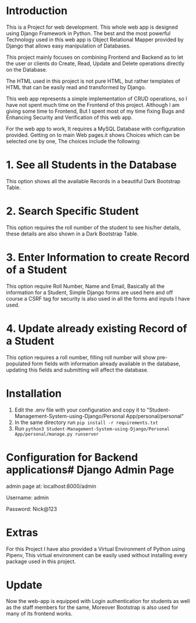 # Introduction
This is a Project for web development. This whole web app is designed using Django Framework in Python. The best and the most powerful Technology used in this web app is Object Relational Mapper provided by Django that allows easy manipulation of Databases.
 
This project mainly focuses on combining Frontend and Backend as to let the user or clients do Create, Read, Update and Delete operations directly on the Database.
 
The HTML used in this project is not pure HTML, but rather templates of HTML that can be easily read and transformed by Django.
 
This web app represents a simple implementation of CRUD operations, so I have not spent much time on the Frontend of this project.
Although I am giving some time to Frontend, But I spent most of my time fixing Bugs and Enhancing Security and Verification of this web app.
 
For the web app to work, It requires a MySQL Database with configuration provided. Getting on to main Web pages.it shows Choices which can be selected one by one, The choices include the following:
 
# 1. See all Students in the Database
This option shows all the available Records in a beautiful Dark Bootstrap Table.
 
# 2. Search Specific Student
This option requires the roll number of the student to see his/her details, these details are also shown in a Dark Bootstrap Table.
 
# 3. Enter Information to create Record of a Student
This option require Roll Number, Name and Email, Basically all the information for a Student, Simple Django forms are used here and off course a CSRF tag for security is also used in all the forms and inputs I have used.
 
# 4. Update already existing Record of a Student
This option requires a roll number, filling roll number will show pre-populated form fields with information already available in the database, updating this fields and submitting will affect the database.
 

# Installation
1. Edit the .env file with your configuration and copy it to "Student-Management-System-using-Django/Personal App/personal/personal"
2. In the same directory run `pip install -r requirements.txt`
3. Run `python3 Student-Management-System-using-Django/Personal App/personal/manage.py runserver `

# Configuration for Backend applications# Django Admin Page

admin page at: localhost:8000/admin

Username: admin

Password: Nick@123
 
 
 
# Extras
For this Project I have also provided a Virtual Environment of Python using Pipenv, This virtual environment can be easily used without installing every package used in this project.

# Update

Now the web-app is equipped with Login authentication for students as well as the staff members for the same, Moreover Bootstrap is also used for many of its frontend works.
